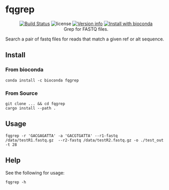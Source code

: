 # fqgrep

<p align="center">
  <a href="https://github.com/fulcrumgenomics/fqgrep/actions?query=workflow%3ACheck"><img src="https://github.com/fulcrumgenomics/fqgrep/workflows/Check/badge.svg" alt="Build Status"></a>
  <img src="https://img.shields.io/crates/l/fqgrep.svg" alt="license">
  <a href="https://crates.io/crates/fqgrep"><img src="https://img.shields.io/crates/v/fqgrep.svg?colorB=319e8c" alt="Version info"></a>
  <a href="http://bioconda.github.io/recipes/fqgrep/README.html"><img src="https://img.shields.io/badge/install%20with-bioconda-brightgreen.svg?style=flat" alt="Install with bioconda"></a>
  <br>
  Grep for FASTQ files.
</p>

Search a pair of fastq files for reads that match a given ref or alt sequence.

## Install

### From bioconda

```console
conda install -c bioconda fqgrep
```

### From Source

```console
git clone ... && cd fqgrep
cargo install --path .
```

## Usage

```console
fqgrep -r 'GACGAGATTA' -a 'GACGTGATTA' --r1-fastq /data/testR1.fastq.gz  --r2-fastq /data/testR2.fastq.gz -o ./test_out -t 28
```

## Help

See the following for usage:

```console
fqgrep -h
```
